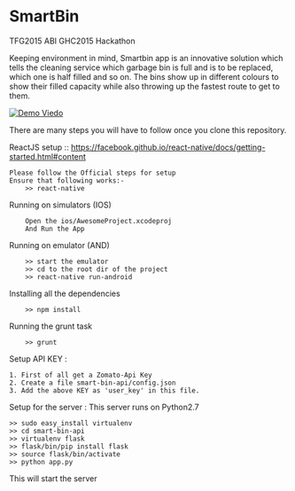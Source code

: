 # SmartBin
TFG2015 ABI GHC2015 Hackathon

Keeping environment in mind, Smartbin app is an innovative solution which tells the cleaning service which garbage bin is full and is to be replaced, which one is half filled and so on.
The bins show up in different colours to show their filled capacity while also throwing up the fastest route to get to them.



[![Demo Viedo](http://img.youtube.com/vi/LwzVSQUW-rg/0.jpg)](http://www.youtube.com/watch?v=LwzVSQUW-rg)


There are many steps you will have to follow once you clone this repository.

ReactJS setup :: https://facebook.github.io/react-native/docs/getting-started.html#content 

    Please follow the Official steps for setup 
    Ensure that following works:-
        >> react-native 

Running on simulators (IOS)

        Open the ios/AwesomeProject.xcodeproj
        And Run the App

Running on emulator (AND)

        >> start the emulator
        >> cd to the root dir of the project
        >> react-native run-android

Installing all the dependencies

        >> npm install
        
Running the grunt task
        
        >> grunt


Setup API KEY :

    1. First of all get a Zomato-Api Key
    2. Create a file smart-bin-api/config.json
    3. Add the above KEY as 'user_key' in this file.

Setup for the server :
This server runs on Python2.7  

    >> sudo easy_install virtualenv
    >> cd smart-bin-api
    >> virtualenv flask
    >> flask/bin/pip install flask
    >> source flask/bin/activate
    >> python app.py 

  This will start the server

